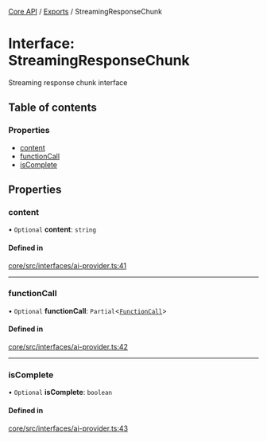 <!-- 
 ⚠️  AUTO-GENERATED FILE - DO NOT EDIT MANUALLY
 This file is automatically generated by scripts/docs-generator.js
 To make changes, edit the source TypeScript files or update the generator script
-->

[Core API](../../) / [Exports](../modules) / StreamingResponseChunk

# Interface: StreamingResponseChunk

Streaming response chunk interface

## Table of contents

### Properties

- [content](StreamingResponseChunk#content)
- [functionCall](StreamingResponseChunk#functioncall)
- [isComplete](StreamingResponseChunk#iscomplete)

## Properties

### content

• `Optional` **content**: `string`

#### Defined in

[core/src/interfaces/ai-provider.ts:41](https://github.com/woojubb/robota/blob/89842967edeeb7f25153b1e33bdb8662b56d56c4/packages/core/src/interfaces/ai-provider.ts#L41)

___

### functionCall

• `Optional` **functionCall**: `Partial`\<[`FunctionCall`](FunctionCall)\>

#### Defined in

[core/src/interfaces/ai-provider.ts:42](https://github.com/woojubb/robota/blob/89842967edeeb7f25153b1e33bdb8662b56d56c4/packages/core/src/interfaces/ai-provider.ts#L42)

___

### isComplete

• `Optional` **isComplete**: `boolean`

#### Defined in

[core/src/interfaces/ai-provider.ts:43](https://github.com/woojubb/robota/blob/89842967edeeb7f25153b1e33bdb8662b56d56c4/packages/core/src/interfaces/ai-provider.ts#L43)
